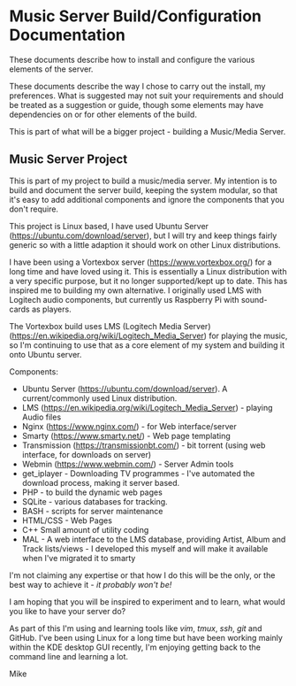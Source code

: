 # Music Server Build/Configuration Documentation 
These documents describe how to install and configure the various elements of the server.

These documents describe the way I chose to carry out the install, my preferences.  What is suggested may not suit your requirements and should be treated as a suggestion or guide, though some elements may have dependencies on or for other elements of the build.

This is part of what will be a bigger project - building a Music/Media Server.

## Music Server Project

This is part of my project to build a music/media server.  My intention is to build and document the server build, keeping the system modular, so that it's easy to add additional components and ignore the components that you don't require.

This project is Linux based, I have used Ubuntu Server (https://ubuntu.com/download/server), but I will try and keep things fairly generic so with a little adaption it should work on other Linux distributions.

I have been using a Vortexbox server (https://www.vortexbox.org/) for a long time and have loved using it.  This is essentially a Linux distribution with a very specific purpose, but it no longer supported/kept up to date. This has inspired me to building my own alternative.  I originally used LMS with Logitech audio components, but currently us Raspberry Pi with sound-cards as players.

The Vortexbox build uses LMS (Logitech Media Server) (https://en.wikipedia.org/wiki/Logitech_Media_Server) for playing the music, so I'm continuing to use that as a core element of my system and building it onto Ubuntu server.

Components:
- Ubuntu Server (https://ubuntu.com/download/server).  A current/commonly used Linux distribution.
- LMS (https://en.wikipedia.org/wiki/Logitech_Media_Server) - playing Audio files
- Nginx (https://www.nginx.com/) - for Web interface/server
- Smarty (https://www.smarty.net/) - Web page templating 
- Transmission (https://transmissionbt.com/) - bit torrent (using web interface, for downloads on server)
- Webmin (https://www.webmin.com/) - Server Admin tools
- get_iplayer - Downloading TV programmes - I've automated the download process, making it server based.
- PHP - to build the dynamic web pages
- SQLite - various databases for tracking.
- BASH - scripts for server maintenance
- HTML/CSS - Web Pages
- C++ Small amount of utility coding
- MAL - A web interface to the LMS database, providing Artist, Album and Track lists/views - I developed this myself and will make it available when I've migrated it to smarty 

I'm not claiming any expertise or that how I do this will be the only, or the best way to achieve it - *it probably won't be!*

I am hoping that you will be inspired to experiment and to learn, what would you like to have your server do?

As part of this I'm using and learning tools like *vim*, *tmux*, *ssh*, *git* and GitHub.  I've been using Linux for a long time but have been working mainly within the KDE desktop GUI recently, I'm enjoying getting back to the command line and learning a lot.

Mike



